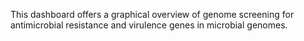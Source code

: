 This dashboard offers a graphical overview of genome screening for antimicrobial resistance and virulence genes in microbial genomes.
